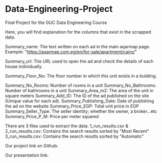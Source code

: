 # Data-Engineering-Project
Final Project for the GUC Data Engineering Course

Here, you will find explanation for the columns that exist in the scrapped data.

Summary_name: The text written on each ad in the main aqarmap page. Example: "https://aqarmap.com.eg/en/for-sale/apartment/cairo/"

Summary_url: The URL used to open the ad and check the details of each house individually.

Summary_Floor_No: The floor number in which this unit exists in a building.

Summary_No_Rooms: Number of rooms in a unit
Summary_No_Bathrooms: Number of bathrooms in a unit
Summary_Area_m2: The area of the unit in square meters
Summary_Add_ID: The ID of the ad published on the site (Unique value for each ad).
Summary_Publishing_Date: Date of publishing the ad on the website
Summary_Price_EGP: Total unit price in EGP
Summary_Seller_Type: The seller identity; whether the owner, a broker...etc
Summary_Price_P_M: Price per meter squared

There are 3 files used to extract the data:
1_run_results.csv & 2_run_results.csv: Contains the search results sorted by "Most Recent"
3_run_results.csv: Contains the search results sorted by "Automatic"

Our project link on Github:

Our presentation link:
